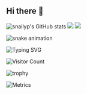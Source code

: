 ## Hi there 👋
![snailyp's GitHub stats](https://github-readme-stats.vercel.app/api?username=snailyp&show_icons=true&theme=radical)
<img src="https://img.shields.io/badge/Java-ED8B00?logo=openjdk&logoColor=white" />
<img src="https://img.shields.io/badge/Python-3776AB?logo=python&logoColor=white" />

<picture>
  <source media="(prefers-color-scheme: dark)" srcset="github-contribution-grid-snake-dark.svg">
  <source media="(prefers-color-scheme: light)" srcset="github-contribution-grid-snake.svg">
  <img alt="snake animation" src="github-contribution-grid-snake.svg">
</picture>

![Typing SVG](https://readme-typing-svg.demolab.com/?lines=Hello+World!;Welcome+to+My+Profile!)

![Visitor Count](https://visitor-badge.glitch.me/badge?page_id=snailyp)

![trophy](https://github-profile-trophy.vercel.app/?username=snailyp&column=7)

![Metrics](/github-metrics.svg)

